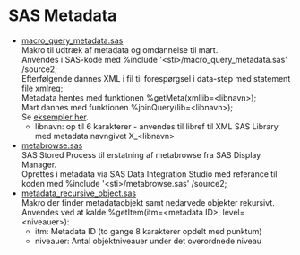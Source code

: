 # SAS Metadata

* [macro_query_metadata.sas](./macro_query_metadata)  
  Makro til udtræk af metadata og omdannelse til mart.  
  Anvendes i SAS-kode med %include '&lt;sti&gt;/macro_query_metadata.sas' /source2;  
  Efterfølgende dannes XML i fil til forespørgsel i data-step med statement file xmlreq;  
  Metadata hentes med funktionen %getMeta(xmllib=&lt;libnavn&gt;);  
  Mart dannes med funktionen %joinQuery(lib=&lt;libnavn&gt;);  
  Se [eksempler her](./examples).  
  - libnavn: op til 6 karakterer - anvendes til libref til XML SAS Library med metadata navngivet X_&lt;libnavn&gt;  
* [metabrowse.sas](./metabrowse.sas)  
  SAS Stored Process til erstatning af metabrowse fra SAS Display Manager.  
  Oprettes i metadata via SAS Data Integration Studio med referance til koden med %include '&lt;sti&gt;/metabrowse.sas' /source2;  
* [metadata_recursive_object.sas](./metadata_recursive_object.sas)  
  Makro der finder metadataobjekt samt nedarvede objekter rekursivt.  
  Anvendes ved at kalde %getItem(itm=&lt;metadata ID&gt;, level=&lt;niveauer&gt;):  
  - itm: Metadata ID (to gange 8 karakterer opdelt med punktum)  
  - niveauer: Antal objektniveauer under det overordnede niveau  
